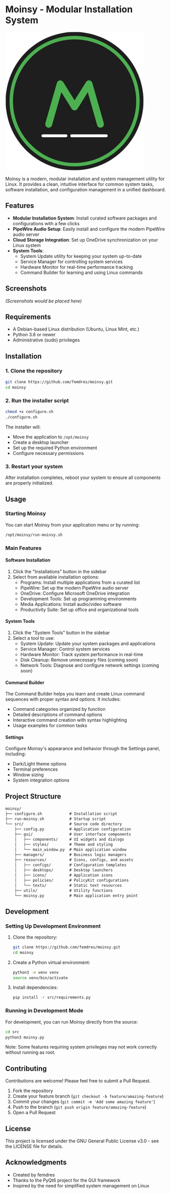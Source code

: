 # Moinsy - Modular Installation System

![Moinsy Logo](src/resources/icons/moinsy.png)

Moinsy is a modern, modular installation and system management utility for Linux. It provides a clean, intuitive interface for common system tasks, software installation, and configuration management in a unified dashboard.

## Features

- **Modular Installation System**: Install curated software packages and configurations with a few clicks
- **PipeWire Audio Setup**: Easily install and configure the modern PipeWire audio server
- **Cloud Storage Integration**: Set up OneDrive synchronization on your Linux system
- **System Tools**: 
  - System Update utility for keeping your system up-to-date
  - Service Manager for controlling system services
  - Hardware Monitor for real-time performance tracking
  - Command Builder for learning and using Linux commands

## Screenshots

*(Screenshots would be placed here)*

## Requirements

- A Debian-based Linux distribution (Ubuntu, Linux Mint, etc.)
- Python 3.8 or newer
- Administrative (sudo) privileges

## Installation

### 1. Clone the repository

```bash
git clone https://github.com/femdres/moinsy.git
cd moinsy
```

### 2. Run the installer script

```bash
chmod +x configure.sh
./configure.sh
```

The installer will:
- Move the application to `/opt/moinsy`
- Create a desktop launcher
- Set up the required Python environment
- Configure necessary permissions

### 3. Restart your system

After installation completes, reboot your system to ensure all components are properly initialized.

## Usage

### Starting Moinsy

You can start Moinsy from your application menu or by running:

```bash
/opt/moinsy/run-moinsy.sh
```

### Main Features

#### Software Installation

1. Click the "Installations" button in the sidebar
2. Select from available installation options:
   - Programs: Install multiple applications from a curated list
   - PipeWire: Set up the modern PipeWire audio server
   - OneDrive: Configure Microsoft OneDrive integration
   - Development Tools: Set up programming environments
   - Media Applications: Install audio/video software
   - Productivity Suite: Set up office and organizational tools

#### System Tools

1. Click the "System Tools" button in the sidebar
2. Select a tool to use:
   - System Update: Update your system packages and applications
   - Service Manager: Control system services
   - Hardware Monitor: Track system performance in real-time
   - Disk Cleanup: Remove unnecessary files (coming soon)
   - Network Tools: Diagnose and configure network settings (coming soon)

#### Command Builder

The Command Builder helps you learn and create Linux command sequences with proper syntax and options. It includes:
- Command categories organized by function
- Detailed descriptions of command options
- Interactive command creation with syntax highlighting
- Usage examples for common tasks

#### Settings

Configure Moinsy's appearance and behavior through the Settings panel, including:
- Dark/Light theme options
- Terminal preferences
- Window sizing
- System integration options

## Project Structure

```
moinsy/
├── configure.sh            # Installation script
├── run-moinsy.sh           # Startup script
└── src/                    # Source code directory
    ├── config.py           # Application configuration
    ├── gui/                # User interface components
    │   ├── components/     # UI widgets and dialogs
    │   ├── styles/         # Theme and styling
    │   └── main_window.py  # Main application window
    ├── managers/           # Business logic managers
    ├── resources/          # Icons, configs, and assets
    │   ├── configs/        # Configuration templates
    │   ├── desktops/       # Desktop launchers
    │   ├── icons/          # Application icons
    │   ├── policies/       # PolicyKit configurations
    │   └── texts/          # Static text resources
    ├── utils/              # Utility functions
    └── moinsy.py           # Main application entry point
```

## Development

### Setting Up Development Environment

1. Clone the repository:
   ```bash
   git clone https://github.com/femdres/moinsy.git
   cd moinsy
   ```

2. Create a Python virtual environment:
   ```bash
   python3 -m venv venv
   source venv/bin/activate
   ```

3. Install dependencies:
   ```bash
   pip install -r src/requirements.py
   ```

### Running in Development Mode

For development, you can run Moinsy directly from the source:

```bash
cd src
python3 moinsy.py
```

Note: Some features requiring system privileges may not work correctly without running as root.

## Contributing

Contributions are welcome! Please feel free to submit a Pull Request.

1. Fork the repository
2. Create your feature branch (`git checkout -b feature/amazing-feature`)
3. Commit your changes (`git commit -m 'Add some amazing feature'`)
4. Push to the branch (`git push origin feature/amazing-feature`)
5. Open a Pull Request

## License

This project is licensed under the GNU General Public License v3.0 - see the LICENSE file for details.

## Acknowledgments

- Created by femdres
- Thanks to the PyQt6 project for the GUI framework
- Inspired by the need for simplified system management on Linux
